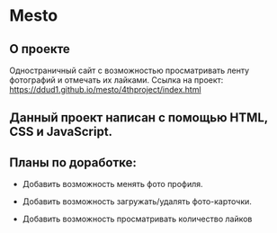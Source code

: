 # Mesto
## О проекте

Одностраничный сайт с возможностью просматривать ленту фотографий и отмечать их лайками. Ссылка на проект: https://ddud1.github.io/mesto/4thproject/index.html

## Данный проект написан с помощью HTML, CSS и JavaScript.

## Планы по доработке:

-  Добавить возможность менять фото профиля.

- Добавить возможность загружать/удалять фото-карточки.

- Добавить возможность просматривать количество лайков